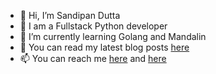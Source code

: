 - 👋 Hi, I’m Sandipan Dutta
- 👀 I am a Fullstack Python developer
- 🌱 I’m currently learning Golang and Mandalin
- 💞️ You can read my latest blog posts [here](https://duttasandipan.medium.com/) 
- 📫 You can reach me [here](https://discord.com/invite/2gy3n3qV7T) and [here](https://www.linkedin.com/in/sandipan-dutta-admin/)
<!---
sandipandutta21/sandipandutta21 is a ✨ special ✨ repository because its `README.md` (this file) appears on your GitHub profile.
You can click the Preview link to take a look at your changes.
--->
